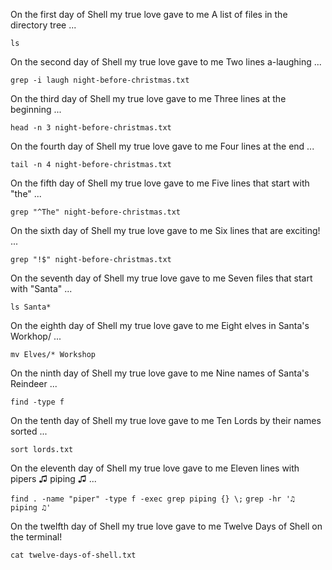 On the first day of Shell my true love gave to me
A list of files in the directory tree ...

`ls`

On the second day of Shell my true love gave to me
Two lines a-laughing ...

`grep -i laugh night-before-christmas.txt`

On the third day of Shell my true love gave to me
Three lines at the beginning ...

`head -n 3 night-before-christmas.txt`

On the fourth day of Shell my true love gave to me
Four lines at the end ...

`tail -n 4 night-before-christmas.txt`

On the fifth day of Shell my true love gave to me
Five lines that start with "the" ...

`grep "^The" night-before-christmas.txt`

On the sixth day of Shell my true love gave to me
Six lines that are exciting! ...

`grep "!$" night-before-christmas.txt`

On the seventh day of Shell my true love gave to me
Seven files that start with "Santa" ...

`ls Santa*`

On the eighth day of Shell my true love gave to me
Eight elves in Santa's Workhop/ ...

`mv Elves/* Workshop`

On the ninth day of Shell my true love gave to me
Nine names of Santa's Reindeer ...

`find -type f`

On the tenth day of Shell my true love gave to me
Ten Lords by their names sorted ...

`sort lords.txt`

On the eleventh day of Shell my true love gave to me
Eleven lines with pipers ♫ piping ♫ ...

`find . -name "piper" -type f -exec grep piping {} \;`
`grep -hr '♫ piping ♫'`

On the twelfth day of Shell my true love gave to me
Twelve Days of Shell on the terminal!

`cat twelve-days-of-shell.txt`